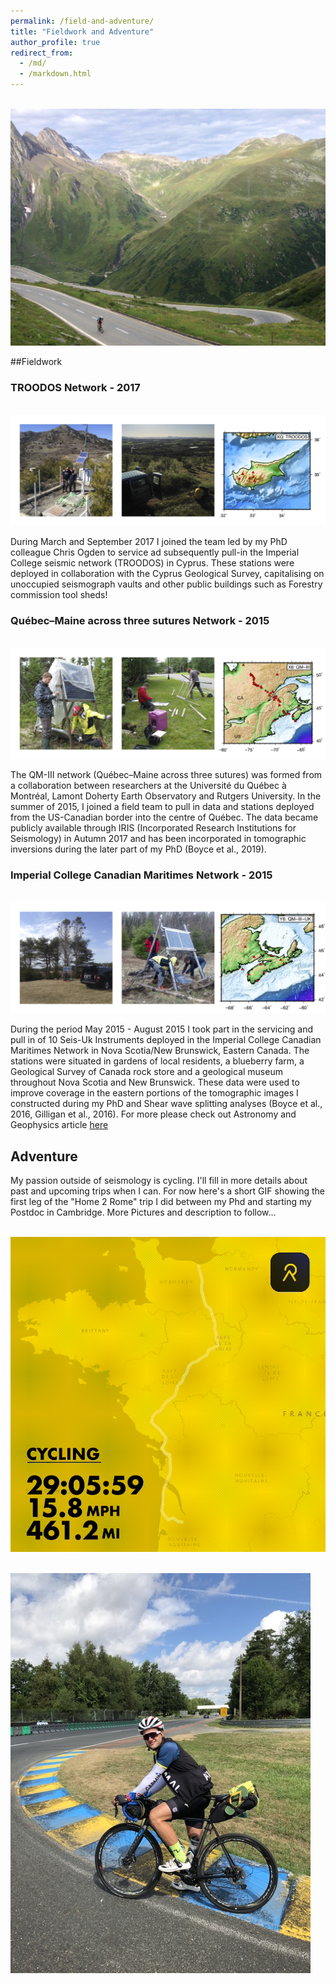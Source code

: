 ```yaml
---
permalink: /field-and-adventure/
title: "Fieldwork and Adventure"
author_profile: true
redirect_from: 
  - /md/
  - /markdown.html
---
```



<br/><img src='/images/swiss_climb.jpeg'>

##Fieldwork

### TROODOS Network - 2017
<br/><img src='/images/Cyprus_TROODOS.png'>

During March and September 2017 I joined the team led by my PhD colleague Chris Ogden to service ad subsequently pull-in the Imperial College seismic network (TROODOS) in Cyprus. These stations were deployed in collaboration with the Cyprus Geological Survey, capitalising on unoccupied seismograph vaults and other public buildings such as Forestry commission tool sheds!

### Québec–Maine across three sutures Network - 2015
<br/><img src='/images/Rutgers-QMIII.png'>

The QM-III network (Québec–Maine across three sutures) was formed from a collaboration between researchers at the Université du Québec à Montréal, Lamont Doherty Earth Observatory and Rutgers University. In the summer of 2015, I joined a field team to pull in data and stations deployed from the US-Canadian border into the centre of Québec. The data became publicly available through IRIS (Incorporated Research Institutions for Seismology) in Autumn 2017 and has been incorporated in tomographic inversions during the later part of my PhD (Boyce et al., 2019).

### Imperial College Canadian Maritimes Network - 2015
<br/><img src='/images/Imperial-QMIII.png'>

During the period May 2015 - August 2015 I took part in the servicing and pull in of 10 Seis-Uk Instruments deployed in the Imperial College Canadian Maritimes Network in Nova Scotia/New Brunswick, Eastern Canada. The stations were situated in gardens of local residents, a blueberry farm, a Geological Survey of Canada rock store and a geological museum throughout Nova Scotia and New Brunswick. These data were used to improve coverage in the eastern portions of the tomographic images I constructed during my PhD and Shear wave splitting analyses (Boyce et al., 2016, Gilligan et al., 2016). For more please check out Astronomy and Geophysics article [here](/files/gilligan_2016_aandg_canada.pdf)


## Adventure

My passion outside of seismology is cycling. I'll fill in more details about past and upcoming trips when I can. For now here's a short GIF showing the first leg of the "Home 2 Rome" trip I did between my Phd and starting my Postdoc in Cambridge. More Pictures and description to follow...

<br/><img src='/images/H2R_PT1.gif'>

<br/><img src='/images/indianapolis.jpg'>

